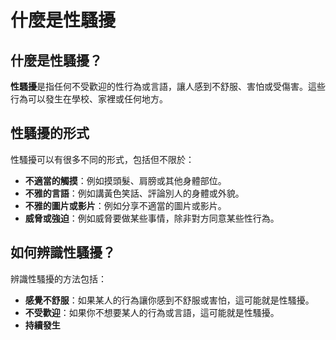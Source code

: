 # 什麼是性騷擾

## 什麼是性騷擾？
**性騷擾**是指任何不受歡迎的性行為或言語，讓人感到不舒服、害怕或受傷害。這些行為可以發生在學校、家裡或任何地方。

## 性騷擾的形式
性騷擾可以有很多不同的形式，包括但不限於：
- **不適當的觸摸**：例如摸頭髮、肩膀或其他身體部位。
- **不雅的言語**：例如講黃色笑話、評論別人的身體或外貌。
- **不雅的圖片或影片**：例如分享不適當的圖片或影片。
- **威脅或強迫**：例如威脅要做某些事情，除非對方同意某些性行為。

## 如何辨識性騷擾？
辨識性騷擾的方法包括：
- **感覺不舒服**：如果某人的行為讓你感到不舒服或害怕，這可能就是性騷擾。
- **不受歡迎**：如果你不想要某人的行為或言語，這可能就是性騷擾。
- **持續發生**